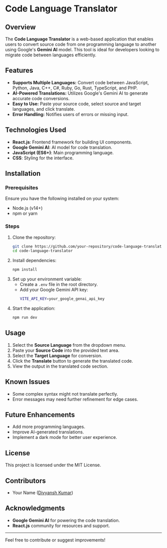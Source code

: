 # Code Language Translator

## Overview
The **Code Language Translator** is a web-based application that enables users to convert source code from one programming language to another using Google's **Gemini AI** model. This tool is ideal for developers looking to migrate code between languages efficiently.

## Features
- **Supports Multiple Languages:** Convert code between JavaScript, Python, Java, C++, C#, Ruby, Go, Rust, TypeScript, and PHP.
- **AI-Powered Translations:** Utilizes Google's Gemini AI to generate accurate code conversions.
- **Easy to Use:** Paste your source code, select source and target languages, and click translate.
- **Error Handling:** Notifies users of errors or missing input.

## Technologies Used
- **React.js**: Frontend framework for building UI components.
- **Google Gemini AI**: AI model for code translation.
- **JavaScript (ES6+)**: Main programming language.
- **CSS**: Styling for the interface.

## Installation
### Prerequisites
Ensure you have the following installed on your system:
- Node.js (v14+)
- npm or yarn

### Steps
1. Clone the repository:
   ```sh
   git clone https://github.com/your-repository/code-language-translator.git
   cd code-language-translator
   ```
2. Install dependencies:
   ```sh
   npm install
   ```
3. Set up your environment variable:
   - Create a `.env` file in the root directory.
   - Add your Google Gemini API key:
     ```sh
     VITE_API_KEY=your_google_genai_api_key
     ```
4. Start the application:
   ```sh
   npm run dev
   ```

## Usage
1. Select the **Source Language** from the dropdown menu.
2. Paste your **Source Code** into the provided text area.
3. Select the **Target Language** for conversion.
4. Click the **Translate** button to generate the translated code.
5. View the output in the translated code section.

## Known Issues
- Some complex syntax might not translate perfectly.
- Error messages may need further refinement for edge cases.

## Future Enhancements
- Add more programming languages.
- Improve AI-generated translations.
- Implement a dark mode for better user experience.

## License
This project is licensed under the MIT License.

## Contributors
- Your Name ([Divyansh Kumar](https://github.com/divyansh14kr))

## Acknowledgments
- **Google Gemini AI** for powering the code translation.
- **React.js** community for resources and support.

---
Feel free to contribute or suggest improvements!
